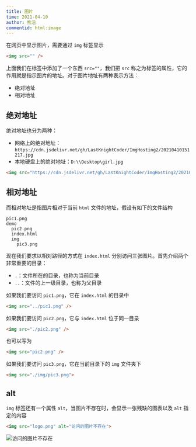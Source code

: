 ```yaml
---
title: 图片
time: 2021-04-10
author: 熊滔
commentid: html:image
---
```


<ImageView src="https://cdn.jsdelivr.net/gh/LastKnightCoder/ImgHosting2/20210410170251.svg" />

在网页中显示图片，需要通过 `img` 标签显示

```html
<img src="" />
```

上面我们在标签中添加了一个东西 `src=""`，我们把 `src` 称之为标签的属性，它的作用就是指示图片的地址。对于图片地址有两种表示方法：

- 绝对地址
- 相对地址

## 绝对地址

绝对地址也分为两种：

- 网络上的绝对地址：`https://cdn.jsdelivr.net/gh/LastKnightCoder/ImgHosting2/20210410151217.jpg`
- 本地硬盘上的绝对地址：`D:\\Desktop\girl.jpg`

```html
<img src="https://cdn.jsdelivr.net/gh/LastKnightCoder/ImgHosting2/20210410151217.jpg" />
```

<DisplayBox>
<div>
<ImageView src="https://cdn.jsdelivr.net/gh/LastKnightCoder/ImgHosting2/20210410151217.jpg" />
</div>
</DisplayBox>

## 相对地址

而相对地址是指图片相对于当前 `html` 文件的地址，假设有如下的文件结构

```
pic1.png
demo
  pic2.png
  index.html
  img
    pic3.png
```

现在我们要求以相对路径的方式在 `index.html` 分别访问三张图片。首先介绍两个非常重要的目录：

- `.`：文件所在的目录，也称为当前目录
- `..`：文件的上一级目录，也称为父目录

如果我们要访问 `pic1.png`，它在 `index.html` 的目录中

```html
<img src="../pic1.png" />
```

如果我们要访问 `pic2.png`，它与 `index.html` 位于同一目录

```html
<img src="./pic2.png" />
```

也可以写为 

```html
<img src="pic2.png" />
```

如果我们要访问 `pic3.png`，它在当前目录下的 `img` 文件夹下

```html
<img src="./img/pic3.png">
```

## alt

`img` 标签还有一个属性 `alt`，当图片不存在时，会显示一张残缺的图表以及 `alt` 指定的内容

```html
<img src="logo.png" alt="访问的图片不存在">
```

<DisplayBox>
<div>
<img src="logo.png" alt="访问的图片不存在">
</div>
</DisplayBox>

